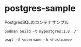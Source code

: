 # postgres-sample

PostgresSQLのコンテナサンプル

``` /bin/bash
podman build -t mypostgres:1.0 ./

psql -U <username -h <hostname>

```
